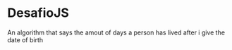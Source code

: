 # DesafioJS
An algorithm that says the amout of days a person has lived after i give the date of birth
